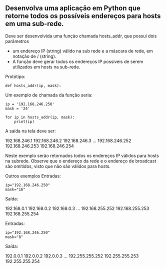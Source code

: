 
## Desenvolva uma aplicação em Python que retorne todos os possíveis endereços para hosts em uma sub-rede.

Deve ser desenvolvida uma função chamada hosts_addr, que possui dois parâmetros
* um endereço IP (string) válido na sub rede e a máscara de rede, em notação de / (string).
* A função deve gerar todos os endereços IP possíveis de serem utilizados em hosts na sub-rede.


Protótipo:

``def hosts_addr(ip, mask):``

Um exemplo de chamada da função seria:
````
ip = '192.168.246.250'
mask = '24'

for ip in hosts_addr(ip, mask):
	print(ip)
````
A saída na tela deve ser:

192.168.246.1
192.168.246.2
192.168.246.3
...
192.168.246.252
192.168.246.253
192.168.246.254

Neste exemplo serão retornados todos os endereços IP válidos para hosts na subrede. Observe que o endereço da rede e o endereço de broadcast são omitidos, visto que não são válidos para
hosts.

Outros exemplos
Entradas:
````
ip="192.168.246.250"
mask="16"
````
Saída:

192.168.0.1
192.168.0.2
192.168.0.3
...
192.168.255.252
192.168.255.253
192.168.255.254

Entradas:
````
ip="192.168.246.250"
mask="8"
````
Saída:

192.0.0.1
192.0.0.2
192.0.0.3
...
192.255.255.252
192.255.255.253
192.255.255.254
